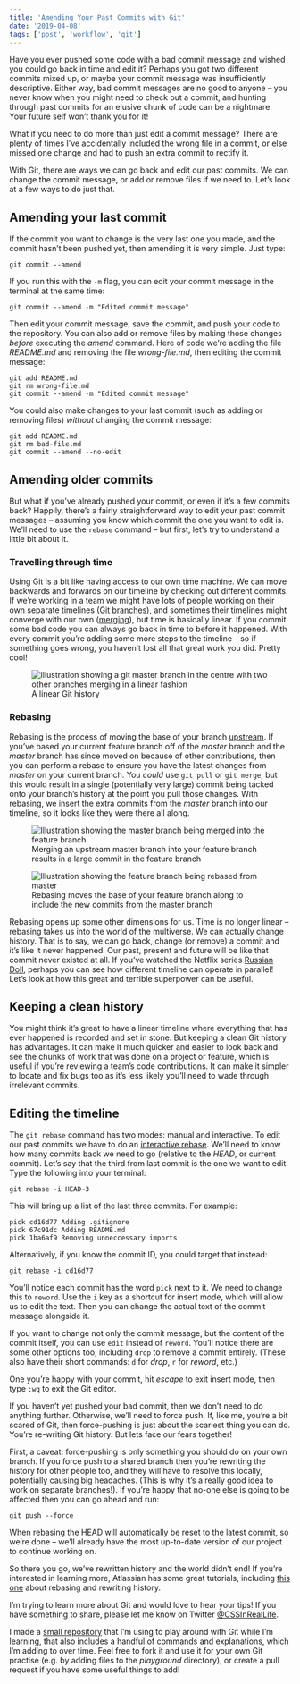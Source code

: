 ```yaml
---
title: 'Amending Your Past Commits with Git'
date: '2019-04-08'
tags: ['post', 'workflow', 'git']
---
```


Have you ever pushed some code with a bad commit message and wished you could go back in time and edit it? Perhaps you got two different commits mixed up, or maybe your commit message was insufficiently descriptive. Either way, bad commit messages are no good to anyone – you never know when you might need to check out a commit, and hunting through past commits for an elusive chunk of code can be a nightmare. Your future self won’t thank you for it!

What if you need to do more than just edit a commit message? There are plenty of times I’ve accidentally included the wrong file in a commit, or else missed one change and had to push an extra commit to rectify it.

With Git, there are ways we can go back and edit our past commits. We can change the commit message, or add or remove files if we need to. Let’s look at a few ways to do just that.

## Amending your last commit

If the commit you want to change is the very last one you made, and the commit hasn’t been pushed yet, then amending it is very simple. Just type:

```
git commit --amend
```

If you run this with the `-m` flag, you can edit your commit message in the terminal at the same time:

```
git commit --amend -m "Edited commit message"
```

Then edit your commit message, save the commit, and push your code to the repository. You can also add or remove files by making those changes _before_ executing the _amend_ command. Here of code we’re adding the file _README.md_ and removing the file _wrong-file.md_, then editing the commit message:

```
git add README.md
git rm wrong-file.md
git commit --amend -m "Edited commit message"
```

You could also make changes to your last commit (such as adding or removing files) _without_ changing the commit message:

```
git add README.md
git rm bad-file.md
git commit --amend --no-edit
```

## Amending older commits

But what if you’ve already pushed your commit, or even if it’s a few commits back? Happily, there’s a fairly straightforward way to edit your past commit messages – assuming you know which commit the one you want to edit is. We’ll need to use the `rebase` command – but first, let’s try to understand a little bit about it.

### Travelling through time

Using Git is a bit like having access to our own time machine. We can move backwards and forwards on our timeline by checking out different commits. If we’re working in a team we might have lots of people working on their own separate timelines ([Git branches](https://git-scm.com/book/en/v2/Git-Branching-Branches-in-a-Nutshell)), and sometimes their timelines might converge with our own ([merging](https://www.atlassian.com/git/tutorials/using-branches/git-merge)), but time is basically linear. If you commit some bad code you can always go back in time to before it happened. With every commit you’re adding some more steps to the timeline – so if something goes wrong, you haven’t lost all that great work you did. Pretty cool!

<figure>
  <img src="amending-your-past-commits-with-git-01.png" alt="Illustration showing a git master branch in the centre with two other branches merging in a linear fashion">
  <figcaption>A linear Git history</figcaption>
</figure>

### Rebasing

Rebasing is the process of moving the base of your branch [upstream](https://www.atlassian.com/git/articles/git-forks-and-upstreams). If you’ve based your current feature branch off of the _master_ branch and the _master_ branch has since moved on because of other contributions, then you can perform a rebase to ensure you have the latest changes from _master_ on your current branch. You _could_ use `git pull` or `git merge`, but this would result in a single (potentially very large) commit being tacked onto your branch’s history at the point you pull those changes. With rebasing, we insert the extra commits from the _master_ branch into our timeline, so it looks like they were there all along.

<figure>
  <img src="amending-your-past-commits-with-git-02.png" alt="Illustration showing the master branch being merged into the feature branch">
  <figcaption>Merging an upstream master branch into your feature branch results in a large commit in the feature branch</figcaption>
</figure>

<figure>
  <img src="amending-your-past-commits-with-git-03.png" alt="Illustration showing the feature branch being rebased from master">
  <figcaption>Rebasing moves the base of your feature branch along to include the new commits from the master branch</figcaption>
</figure>

Rebasing opens up some other dimensions for us. Time is no longer linear – rebasing takes us into the world of the multiverse. We can actually change history. That is to say, we can go back, change (or remove) a commit and it’s like it never happened. Our past, present and future will be like that commit never existed at all. If you’ve watched the Netflix series [Russian Doll](https://www.netflix.com/gb/title/80211627), perhaps you can see how different timeline can operate in parallel! Let’s look at how this great and terrible superpower can be useful.

## Keeping a clean history

You might think it’s great to have a linear timeline where everything that has ever happened is recorded and set in stone. But keeping a clean Git history has advantages. It can make it much quicker and easier to look back and see the chunks of work that was done on a project or feature, which is useful if you’re reviewing a team’s code contributions. It can make it simpler to locate and fix bugs too as it’s less likely you’ll need to wade through irrelevant commits.

## Editing the timeline

The `git rebase` command has two modes: manual and interactive. To edit our past commits we have to do an [interactive rebase](https://git-scm.com/book/en/v2/Git-Tools-Rewriting-History). We’ll need to know how many commits back we need to go (relative to the _HEAD_, or current commit). Let’s say that the third from last commit is the one we want to edit. Type the following into your terminal:

```
git rebase -i HEAD~3
```

This will bring up a list of the last three commits. For example:

```
pick cd16d77 Adding .gitignore
pick 67c91dc Adding README.md
pick 1ba6af9 Removing unneccessary imports
```

Alternatively, if you know the commit ID, you could target that instead:

```
git rebase -i cd16d77
```

You’ll notice each commit has the word `pick` next to it. We need to change this to `reword`. Use the `i` key as a shortcut for insert mode, which will allow us to edit the text. Then you can change the actual text of the commit message alongside it.

If you want to change not only the commit message, but the content of the commit itself, you can use `edit` instead of `reword`. You’ll notice there are some other options too, including `drop` to remove a commit entirely. (These also have their short commands: `d` for _drop_, `r` for _reword_, etc.)

One you’re happy with your commit, hit _escape_ to exit insert mode, then type `:wq` to exit the Git editor.

If you haven’t yet pushed your bad commit, then we don’t need to do anything further. Otherwise, we’ll need to force push. If, like me, you’re a bit scared of Git, then force-pushing is just about the scariest thing you can do. You’re re-writing Git history. But lets face our fears together!

First, a caveat: force-pushing is only something you should do on your own branch. If you force push to a shared branch then you’re rewriting the history for other people too, and they will have to resolve this locally, potentially causing big headaches. (This is why it’s a really good idea to work on separate branches!). If you’re happy that no-one else is going to be affected then you can go ahead and run:

```
git push --force
```

When rebasing the HEAD will automatically be reset to the latest commit, so we’re done – we’ll already have the most up-to-date version of our project to continue working on.

So there you go, we’ve rewritten history and the world didn’t end! If you’re interested in learning more, Atlassian has some great tutorials, including [this one](https://www.atlassian.com/git/tutorials/rewriting-history) about rebasing and rewriting history.

I’m trying to learn more about Git and would love to hear your tips! If you have something to share, please let me know on Twitter [@CSSInRealLife](https://twitter.com/CSSInRealLife).

I made a [small repository](https://github.com/mbarker84/git-tips) that I’m using to play around with Git while I’m learning, that also includes a handful of commands and explanations, which I’m adding to over time. Feel free to fork it and use it for your own Git practise (e.g. by adding files to the _playground_ directory), or create a pull request if you have some useful things to add!
